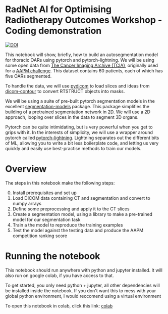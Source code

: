 # RadNet AI for Optimising Radiotherapy Outcomes Workshop - Coding demonstration



[![DOI](https://zenodo.org/badge/337491840.svg)](https://zenodo.org/badge/latestdoi/337491840)



This notebook will show, briefly, how to build an autosegmentation model for thoracic OARs using pytorch and pytorch-lightning. We will be using some open data from [The Cancer Imaging Archive (TCIA)](https://www.cancerimagingarchive.net/), originally used for a [AAPM challenge](http://www.autocontouringchallenge.org/). This dataset contains 60 patients, each of which has five OARs segmented.

To handle the data, we will use [pydicom](https://github.com/pydicom/pydicom) to load slices and ideas from [dicom-contour](https://github.com/KeremTurgutlu/dicom-contour) to convert RTSTRUCT objects into masks.

We will be using a suite of pre-built pytorch segmentation models in the excellent [segmentation-models](https://github.com/qubvel/segmentation_models.pytorch) package. This package simplifies the building of a pretrained segmentation network in 2D. We will use a 2D approach, looping over slices in the data to segment 3D organs.

Pytorch can be quite intimidating, but is very powerful when you get to grips with it. In the interests of simplicity, we will use a wrapper around pytorch called [pytorch-lightning](https://pytorch-lightning.readthedocs.io/en/latest/). Lightning separates out the different bits of ML, allowing you to write a bit less boilerplate code, and letting us very quickly and easily use best-practise methods to train our models.


# Overview
The steps in this notebook make the following steps:

0. Install prerequisites and set up
1. Load DICOM data containing CT and segmentation and convert to numpy arrays
2. Define some preprocessing and apply it to the CT slices
3. Create a segmentation model, using a library to make a pre-trained model for our segmentation task
4. Train a the model to reproduce the training examples
5. Test the model against the testing data and produce the AAPM competition ranking score

# Running the notebook
This notebook should run anywhere with python and jupyter installed. It will also run on google colab, if you have access to that.

To get started, you only need python + jupyter, all other dependencies will be installed inside the notebook. If you don't want this to mess with your global python environment, I would reccomend using a virtual environment

To open this notebook in colab, click this link: [colab](https://colab.research.google.com/github/afg1/RadNetAIDemo/blob/master/AIDemonstrationPractical.ipynb)
